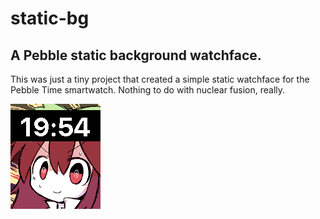 # static-bg
A Pebble static background watchface.
------------------
This was just a tiny project that created a simple static watchface for the Pebble Time smartwatch. Nothing to do with nuclear fusion, really.


![](pebble_screenshot_2015-09-19_19-54-52.png)
